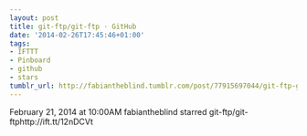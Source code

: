 ```yaml
---
layout: post
title: git-ftp/git-ftp · GitHub
date: '2014-02-26T17:45:46+01:00'
tags:
- IFTTT
- Pinboard
- github
- stars
tumblr_url: http://fabiantheblind.tumblr.com/post/77915697044/git-ftp-git-ftp-github
---
```

February 21, 2014 at 10:00AM
fabiantheblind starred git-ftp/git-ftphttp://ift.tt/12nDCVt
